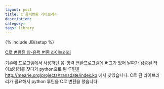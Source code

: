 ```yaml
---
layout: post
title: C 음력변환 라이브러리
description: 
category: 
tags: library
---
```

{% include JB/setup %}

[C로 변환된 양-음력 변환 라이브러리](https://github.com/jmjeong/lun2sol)

기존에 프로그램에서 사용하던 음-양력 변환프로그램에 버그가 있어 날짜가 검증된 라이브러리를 찾다가
python으로 된 루틴을 http://mearie.org/projects/transdate/index.ko 에서 찾았습니다.  C로 된
라이브러리가 필요해서 python 루틴을 C로 변환을 했습니다.

